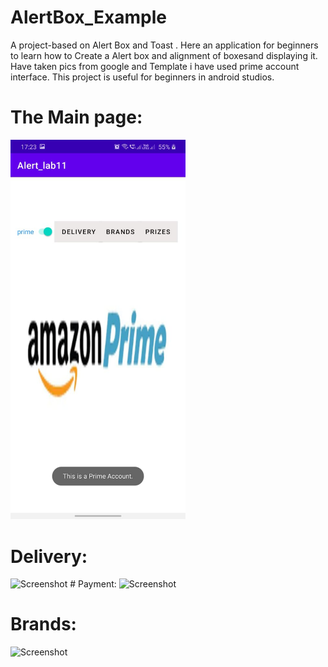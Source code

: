 # AlertBox_Example
A project-based on Alert Box and Toast . Here an application for beginners to learn how to Create a Alert box and alignment of boxesand displaying it.
 Have taken pics from google and Template i have used prime account interface. This project is useful for beginners in android studios.
 # The Main page:
<img src="main.jpeg" width="280px" alt="Screenshot" />

# Delivery:
<img src="add.jpeg" width="280px" alt="Screenshot" />
# Payment:
<img src="sub.jpeg" width="280px" alt="Screenshot" />

# Brands:
<img src="sub.jpeg" width="280px" alt="Screenshot" />
